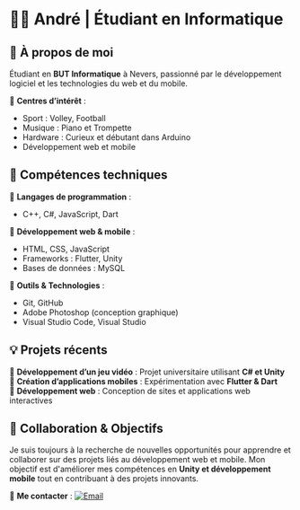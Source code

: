 # 👨‍💻 André | Étudiant en Informatique

## 📌 À propos de moi

Étudiant en **BUT Informatique** à Nevers, passionné par le développement logiciel et les technologies du web et du mobile. 

🔹 **Centres d’intérêt** :
- Sport : Volley, Football
- Musique : Piano et Trompette
- Hardware : Curieux et débutant dans Arduino
- Développement web et mobile

## 🚀 Compétences techniques

🔹 **Langages de programmation** :
- C++, C#, JavaScript, Dart

🔹 **Développement web & mobile** :
- HTML, CSS, JavaScript
- Frameworks : Flutter, Unity
- Bases de données : MySQL

🔹 **Outils & Technologies** :
- Git, GitHub
- Adobe Photoshop (conception graphique)
- Visual Studio Code, Visual Studio

## 💡 Projets récents

🔹 **Développement d’un jeu vidéo** : Projet universitaire utilisant **C# et Unity**<br>
🔹 **Création d’applications mobiles** : Expérimentation avec **Flutter & Dart**<br>
🔹 **Développement web** : Conception de sites et applications web interactives<br>

## 🤝 Collaboration & Objectifs

Je suis toujours à la recherche de nouvelles opportunités pour apprendre et collaborer sur des projets liés au développement web et mobile. Mon objectif est d'améliorer mes compétences en **Unity et développement mobile** tout en contribuant à des projets innovants.

📩 **Me contacter** :
[![Email](https://img.shields.io/badge/Email-D14836?logo=gmail&logoColor=white)](mailto:andretincopumacahua@gmail.com)

